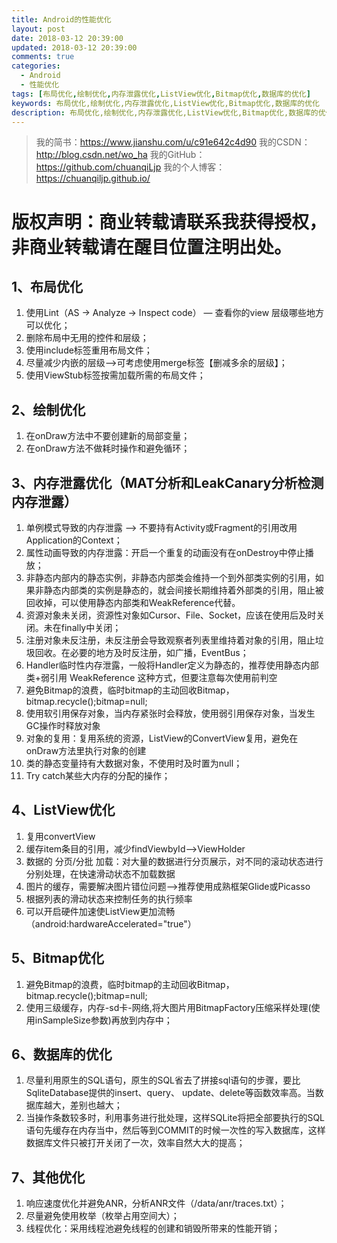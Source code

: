```yaml
---
title: Android的性能优化
layout: post
date: 2018-03-12 20:39:00
updated: 2018-03-12 20:39:00
comments: true
categories:
  - Android
  - 性能优化
tags: [布局优化,绘制优化,内存泄露优化,ListView优化,Bitmap优化,数据库的优化]
keywords: 布局优化,绘制优化,内存泄露优化,ListView优化,Bitmap优化,数据库的优化
description: 布局优化,绘制优化,内存泄露优化,ListView优化,Bitmap优化,数据库的优化
---
```


>我的简书：https://www.jianshu.com/u/c91e642c4d90
我的CSDN：http://blog.csdn.net/wo_ha
我的GitHub：https://github.com/chuanqiLjp
我的个人博客：https://chuanqiljp.github.io/

# 版权声明：商业转载请联系我获得授权，非商业转载请在醒目位置注明出处。

## 1、布局优化
1. 使用Lint（AS -> Analyze -> Inspect code） — 查看你的view 层级哪些地方可以优化；
2. 删除布局中无用的控件和层级；
3. 使用include标签重用布局文件；
4. 尽量减少内嵌的层级—>可考虑使用merge标签【删减多余的层级】；
5. 使用ViewStub标签按需加载所需的布局文件；

## 2、绘制优化
1. 在onDraw方法中不要创建新的局部变量；
2. 在onDraw方法不做耗时操作和避免循环；

## 3、内存泄露优化（MAT分析和LeakCanary分析检测内存泄露）
1. 单例模式导致的内存泄露 —> 不要持有Activity或Fragment的引用改用Application的Context；
2. 属性动画导致的内存泄露：开启一个重复的动画没有在onDestroy中停止播放；
3. 非静态内部内的静态实例，非静态内部类会维持一个到外部类实例的引用，如果非静态内部类的实例是静态的，就会间接长期维持着外部类的引用，阻止被回收掉，可以使用静态内部类和WeakReference代替。
4. 资源对象未关闭，资源性对象如Cursor、File、Socket，应该在使用后及时关闭。未在finally中关闭；
5. 注册对象未反注册，未反注册会导致观察者列表里维持着对象的引用，阻止垃圾回收。在必要的地方及时反注册，如广播，EventBus；
6. Handler临时性内存泄露，一般将Handler定义为静态的，推荐使用静态内部类+弱引用 WeakReference 这种方式，但要注意每次使用前判空
7. 避免Bitmap的浪费，临时bitmap的主动回收Bitmap，bitmap.recycle();bitmap=null;
8. 使用软引用保存对象，当内存紧张时会释放，使用弱引用保存对象，当发生GC操作时释放对象
9. 对象的复用：复用系统的资源，ListView的ConvertView复用，避免在onDraw方法里执行对象的创建
10. 类的静态变量持有大数据对象，不使用时及时置为null；
11. Try catch某些大内存的分配的操作；

## 4、ListView优化
1. 复用convertView
2. 缓存item条目的引用，减少findViewbyId—>ViewHolder
3. 数据的 分页/分批 加载：对大量的数据进行分页展示，对不同的滚动状态进行分别处理，在快速滑动状态不加载数据
4. 图片的缓存，需要解决图片错位问题—>推荐使用成熟框架Glide或Picasso
5. 根据列表的滑动状态来控制任务的执行频率
6. 可以开启硬件加速使ListView更加流畅（android:hardwareAccelerated="true"）

## 5、Bitmap优化
1. 避免Bitmap的浪费，临时bitmap的主动回收Bitmap，bitmap.recycle();bitmap=null;
2. 使用三级缓存，内存-sd卡-网络,将大图片用BitmapFactory压缩采样处理(使用inSampleSize参数)再放到内存中；

## 6、数据库的优化
1. 尽量利用原生的SQL语句，原生的SQL省去了拼接sql语句的步骤，要比SqliteDatabase提供的insert、query、 update、delete等函数效率高。当数据库越大，差别也越大；
2. 当操作条数较多时，利用事务进行批处理，这样SQLite将把全部要执行的SQL语句先缓存在内存当中，然后等到COMMIT的时候一次性的写入数据库，这样数据库文件只被打开关闭了一次，效率自然大大的提高；

## 7、其他优化
1. 响应速度优化并避免ANR，分析ANR文件（/data/anr/traces.txt）；
2. 尽量避免使用枚举（枚举占用空间大）；
3. 线程优化：采用线程池避免线程的创建和销毁所带来的性能开销；